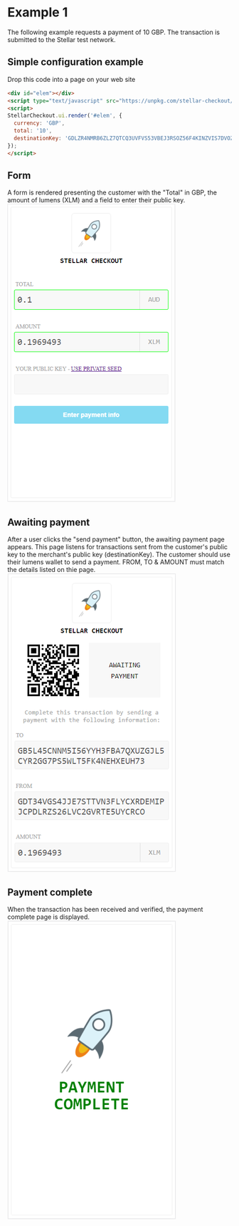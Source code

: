 # Example 1
The following example requests a payment of 10 GBP.
The transaction is submitted to the Stellar test network. 

## Simple configuration example
Drop this code into a page on your web site

```html
<div id="elem"></div>
<script type="text/javascript" src="https://unpkg.com/stellar-checkout/stellar-checkout.min.js"></script>
<script>
StellarCheckout.ui.render('#elem', {
  currency: 'GBP',
  total: '10',
  destinationKey: 'GDLZR4NMRB6ZLZ7QTCQ3UVFVS53VBEJ3RSOZ56F4KINZVIS7DVOZ2V4W'
});
</script>
```

## Form
A form is rendered presenting the customer with the "Total" in GBP, the amount of lumens (XLM) and a field to enter their public key.
![StellarCheckout form](i/example1_form.png)

## Awaiting payment
After a user clicks the "send payment" button, the awaiting payment page appears. This page listens for transactions sent from the customer's public key to the merchant's public key (destinationKey).
The customer should use their lumens wallet to send a payment. FROM, TO & AMOUNT must match the details listed on thie page.
![StellarCheckout awaiting payment](i/example1_awaiting_payment.png)

## Payment complete
When the transaction has been received and verified, the payment complete page is displayed.
![StellarCheckout awaiting payment](i/example1_payment_complete.png)